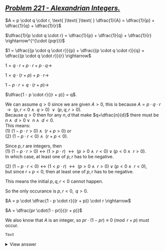 ## [*Problem 221 - Alexandrian Integers.*](https://projecteuler.net/problem=221 "Go to problem page.")

$A = p \cdot q \cdot r, \text{ }\text{ }\text{ } \dfrac{1}{A} = \dfrac{1}{p} + \dfrac{1}{q} + \dfrac{1}{r}$  
  
$\dfrac{1}{p \cdot q \cdot r} = \dfrac{1}{p} + \dfrac{1}{q} + \dfrac{1}{r} \rightarrow^{^{\cdot (pqr)}}$  
  
$1 = \dfrac{{p \cdot q \cdot r}}{p} + \dfrac{{p \cdot q \cdot r}}{q} + \dfrac{{p \cdot q \cdot r}}{r} \rightarrow$  
  
$1 = {q \cdot r} + {p \cdot r} + {p \cdot q} \rightarrow$  
  
$1 = q \cdot(r +  p) + p \cdot r \rightarrow$

$1 - p \cdot r = q \cdot(r +  p) \rightarrow$  
  
$\dfrac{1 - p \cdot r}{(r +  p)} = q$.  
  
We can assume $q>0$ since we are given $A>0$, this is because $A = p \cdot q \cdot r\text{ } \rightarrow\text{ }(p,r<0\wedge\text{ }q>0)\text{ }\vee\text{ }(p,q,r>0)$.  
Because $q>0$ then for any $n,d$ that make $q=\dfrac{n}{d}$ there must be $n\wedge\text{ }d>0\vee\text{ }n\wedge\text{ }d<0$.  
This means:    
$(1) \text{ } (1 - p \cdot r>0)\wedge\text{ }(r + p>0)$ or  
$(2)\text{ } (1 - p \cdot r<0)\wedge\text{ }(r + p<0)$.  
  
Since $p,r$ are integers, then   
$(1)$ $(1 - p \cdot r>0) \leftrightarrow (1 > p \cdot r) \text{ }\leftrightarrow\text{ } (p>0 \wedge \text{ } r<0) \vee (p<0 \wedge \text{ } r>0)$.   
In which case, at least one of $p,r$ has to be negative.  

$(2)$ $(1 - p \cdot r<0) \leftrightarrow (1 < p \cdot r) \text{ }\leftrightarrow\text{ } (p>0 \wedge \text{ } r>0) \vee (p<0 \wedge \text{ } r<0)$,  
but since $r+p<0$, then at least one of $p,r$ has to be negative.  
  
This means the initial $p,q,r<0$ cannot happen.
  
So the only occurance is $p,r<0, \text{ } q>0$.  
  
  
  
$A = p \cdot \dfrac{1 - p \cdot r}{(r +  p)} \cdot r \rightarrow$  
  
$A = \dfrac{pr \cdot(1 - pr)}{(r +  p)}$
  
We also know that $A$ is an integer, so $pr \cdot(1 - pr) \equiv 0 \pmod{r+p}$ must occur. 

```python
Text
```
<details>
  <summary>View answer</summary>  
Text
</details>
